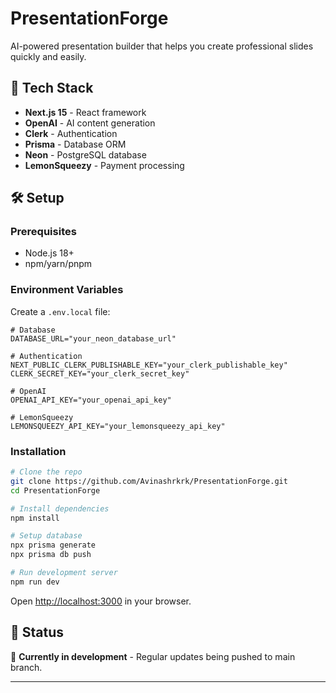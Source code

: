 # PresentationForge

AI-powered presentation builder that helps you create professional slides quickly and easily.

## 🚀 Tech Stack

- **Next.js 15** - React framework
- **OpenAI** - AI content generation
- **Clerk** - Authentication
- **Prisma** - Database ORM
- **Neon** - PostgreSQL database
- **LemonSqueezy** - Payment processing

## 🛠️ Setup

### Prerequisites
- Node.js 18+
- npm/yarn/pnpm

### Environment Variables
Create a `.env.local` file:

```env
# Database
DATABASE_URL="your_neon_database_url"

# Authentication
NEXT_PUBLIC_CLERK_PUBLISHABLE_KEY="your_clerk_publishable_key"
CLERK_SECRET_KEY="your_clerk_secret_key"

# OpenAI
OPENAI_API_KEY="your_openai_api_key"

# LemonSqueezy
LEMONSQUEEZY_API_KEY="your_lemonsqueezy_api_key"
```

### Installation

```bash
# Clone the repo
git clone https://github.com/Avinashrkrk/PresentationForge.git
cd PresentationForge

# Install dependencies
npm install

# Setup database
npx prisma generate
npx prisma db push

# Run development server
npm run dev
```

Open [http://localhost:3000](http://localhost:3000) in your browser.

## 📝 Status

🚧 **Currently in development** - Regular updates being pushed to main branch.

---
